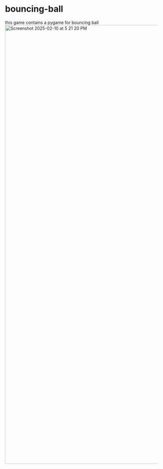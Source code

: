 # bouncing-ball
this game contains a pygame for bouncing ball 
<img width="1440" alt="Screenshot 2025-02-10 at 5 21 20 PM" src="https://github.com/user-attachments/assets/eead9900-2888-4704-9311-475cc052b4f7" />

